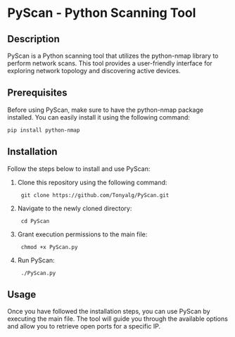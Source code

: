 <h1>PyScan - Python Scanning Tool</h1>
<h2>Description</h2>

PyScan is a Python scanning tool that utilizes the python-nmap library to perform network scans. This tool provides a user-friendly interface for exploring network topology and discovering active devices.

<h2>Prerequisites</h2>

Before using PyScan, make sure to have the python-nmap package installed. You can easily install it using the following command:

    pip install python-nmap

<h2>Installation</h2>

Follow the steps below to install and use PyScan:

1. Clone this repository using the following command:

        git clone https://github.com/Tonyalg/PyScan.git

2. Navigate to the newly cloned directory:

        cd PyScan

3. Grant execution permissions to the main file:

        chmod +x PyScan.py

4. Run PyScan:

        ./PyScan.py

<h2>Usage</h2>

Once you have followed the installation steps, you can use PyScan by executing the main file. The tool will guide you through the available options and allow you to retrieve open ports for a specific IP.
